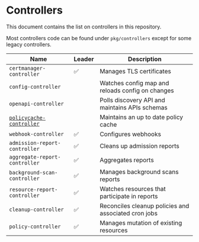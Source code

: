 # Controllers

This document contains the list on controllers in this repository.

Most controllers code can be found under `pkg/controllers` except for some legacy controllers.

| Name                             | Leader             | Description                                           |
|----------------------------------|--------------------|-------------------------------------------------------|
| `certmanager-controller`         | :white_check_mark: | Manages TLS certificates                              |
| `config-controller`              |                    | Watches config map and reloads config on changes      |
| `openapi-controller`             |                    | Polls discovery API and maintains APIs schemas        |
| [`policycache-controller`]       |                    | Maintains an up to date policy cache                  |
| `webhook-controller`             | :white_check_mark: | Configures webhooks                                   |
| `admission-report-controller`    | :white_check_mark: | Cleans up admission reports                           |
| `aggregate-report-controller`    | :white_check_mark: | Aggregates reports                                    |
| `background-scan-controller`     | :white_check_mark: | Manages background scans reports                      |
| `resource-report-controller`     | :white_check_mark: | Watches resources that participate in reports         |
| `cleanup-controller`             | :white_check_mark: | Reconciles cleanup policies and associated cron jobs  |
| `policy-controller`              | :white_check_mark: | Manages mutation of existing resources                |

[`policycache-controller`]: ./policycache.md
